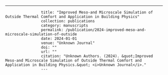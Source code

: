 ---
                    title: "Improved Meso-and Microscale Simulation of Outside Thermal Comfort and Application in Building Physics"
                    collection: publications
                    category: manuscripts
                    permalink: /publication/2024-improved-meso-and-microscale-simulation-of-outside
                    date: 2024-01-01
                    venue: "Unknown Journal"
                    doi: ""
                    url: ""
                    citation: "Unknown Authors. (2024). &quot;Improved Meso-and Microscale Simulation of Outside Thermal Comfort and Application in Building Physics.&quot; <i>Unknown Journal</i>."
                    ---
                    